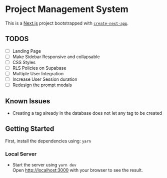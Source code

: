 # Project Management System

This is a [Next.js](https://nextjs.org/) project bootstrapped with [`create-next-app`](https://github.com/vercel/next.js/tree/canary/packages/create-next-app).

## TODOS

- [ ] Landing Page
- [ ] Make Sidebar Responsive and collapsable
- [ ] CSS Styles
- [ ] RLS Policies on Supabase
- [ ] Multiple User Integration
- [ ] Increase User Session duration
- [ ] Redesign the prompt modals

## Known Issues

- Creating a tag already in the database does not let any tag to be created

## Getting Started

First, install the dependencies using: `yarn`

### Local Server

- Start the server using `yarn dev`<br>
  Open [http://localhost:3000](http://localhost:3000) with your browser to see the result.
